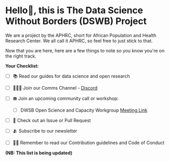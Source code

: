 # Hello👋, this is The Data Science Without Borders (DSWB) Project

We are a project by the APHRC, short for African Population and Health Research Center. We all call it APHRC, so feel free to just stick to that. 

Now that you are here, here are a few things to note so you know you're on the right track.

**Your Checklist:**

- [ ] 📚 Read our guides for data science and open research
- [ ] 🧑‍🤝‍🧑 Join our Comms Channel - [Discord](https://discord.gg/9Mx2fMjS4g)
- [ ] ☎️ Join an upcoming community call or workshop:
  - [ ] DWSB Open Science and Capacity Workgroup [Meeting Link](https://bit.ly/Open-Science-Capacity-Work-Group-Meeting)
- [ ] 📣 Check out an Issue or Pull Request
- [ ] 🫂 Subscribe to our newsletter 
- [ ] 👩‍💻 Remember to read our Contribution guidelines and Code of Conduct


**(NB: This list is being updated)**
